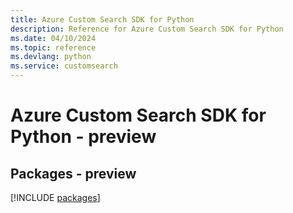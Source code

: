 ```yaml
---
title: Azure Custom Search SDK for Python
description: Reference for Azure Custom Search SDK for Python
ms.date: 04/10/2024
ms.topic: reference
ms.devlang: python
ms.service: customsearch
---
```

# Azure Custom Search SDK for Python - preview
## Packages - preview
[!INCLUDE [packages](custom-search-index.md)]